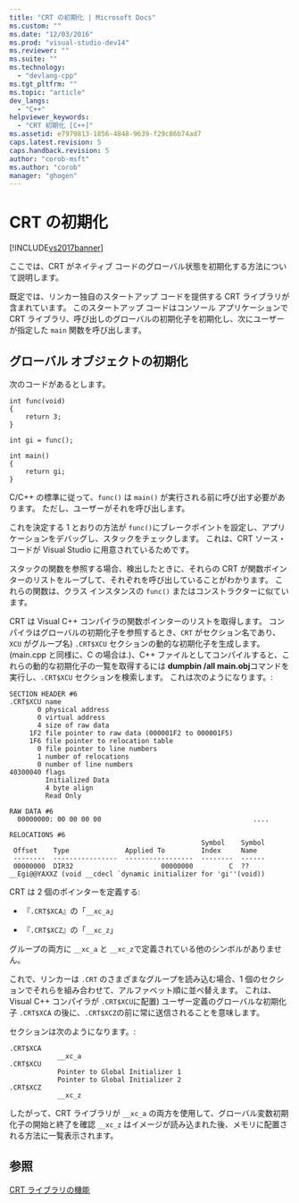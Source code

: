 ```yaml
---
title: "CRT の初期化 | Microsoft Docs"
ms.custom: ""
ms.date: "12/03/2016"
ms.prod: "visual-studio-dev14"
ms.reviewer: ""
ms.suite: ""
ms.technology: 
  - "devlang-cpp"
ms.tgt_pltfrm: ""
ms.topic: "article"
dev_langs: 
  - "C++"
helpviewer_keywords: 
  - "CRT 初期化 [C++]"
ms.assetid: e7979813-1856-4848-9639-f29c86b74ad7
caps.latest.revision: 5
caps.handback.revision: 5
author: "corob-msft"
ms.author: "corob"
manager: "ghogen"
---
```

# CRT の初期化
[!INCLUDE[vs2017banner](../assembler/inline/includes/vs2017banner.md)]

ここでは、CRT がネイティブ コードのグローバル状態を初期化する方法について説明します。  
  
 既定では、リンカー独自のスタートアップ コードを提供する CRT ライブラリが含まれています。  このスタートアップ コードはコンソール アプリケーションで CRT ライブラリ、呼び出しのグローバルの初期化子を初期化し、次にユーザーが指定した `main` 関数を呼び出します。  
  
## グローバル オブジェクトの初期化  
 次のコードがあるとします。  
  
```  
int func(void)  
{  
    return 3;  
}  
  
int gi = func();  
  
int main()  
{  
    return gi;  
}  
```  
  
 C\/C\+\+ の標準に従って、`func()` は `main()` が実行される前に呼び出す必要があります。  ただし、ユーザーがそれを呼び出します。  
  
 これを決定する 1 とおりの方法が `func()`にブレークポイントを設定し、アプリケーションをデバッグし、スタックをチェックします。  これは、CRT ソース・コードが Visual Studio に用意されているためです。  
  
 スタックの関数を参照する場合、検出したときに、それらの CRT が関数ポインターのリストをループして、それぞれを呼び出していることがわかります。  これらの関数は、クラス インスタンスの `func()` またはコンストラクターに似ています。  
  
 CRT は Visual C\+\+ コンパイラの関数ポインターのリストを取得します。  コンパイラはグローバルの初期化子を参照するとき、`CRT` がセクション名であり、`XCU` がグループ名\) `.CRT$XCU` セクションの動的な初期化子を生成します。   \(main.cpp と同様に、C の場合は.\)、C\+\+ ファイルとしてコンパイルすると、これらの動的な初期化子の一覧を取得するには **dumpbin \/all main.obj**コマンドを実行し、`.CRT$XCU` セクションを検索します。  これは次のようになります。:  
  
```  
SECTION HEADER #6  
.CRT$XCU name  
       0 physical address  
       0 virtual address  
       4 size of raw data  
     1F2 file pointer to raw data (000001F2 to 000001F5)  
     1F6 file pointer to relocation table  
       0 file pointer to line numbers  
       1 number of relocations  
       0 number of line numbers  
40300040 flags  
         Initialized Data  
         4 byte align  
         Read Only  
  
RAW DATA #6  
  00000000: 00 00 00 00                                      ....  
  
RELOCATIONS #6  
                                                Symbol    Symbol  
 Offset    Type              Applied To         Index     Name  
 --------  ----------------  -----------------  --------  ------  
 00000000  DIR32                      00000000         C  ??__Egi@@YAXXZ (void __cdecl `dynamic initializer for 'gi''(void))  
```  
  
 CRT は 2 個のポインターを定義する:  
  
-   『`.CRT$XCA`』の「`__xc_a`」  
  
-   『`.CRT$XCZ`』の「`__xc_z`」  
  
 グループの両方に `__xc_a` と `__xc_z`で定義されている他のシンボルがありません。  
  
 これで、リンカーは `.CRT` のさまざまなグループを読み込む場合、1 個のセクションでそれらを組み合わせて、アルファベット順に並べ替えます。  これは、Visual C\+\+ コンパイラが `.CRT$XCU`に配置\) ユーザー定義のグローバルな初期化子 `.CRT$XCA` の後に、`.CRT$XCZ`の前に常に送信されることを意味します。  
  
 セクションは次のようになります。:  
  
```  
.CRT$XCA  
            __xc_a  
.CRT$XCU  
            Pointer to Global Initializer 1  
            Pointer to Global Initializer 2  
.CRT$XCZ  
            __xc_z  
```  
  
 したがって、CRT ライブラリが `__xc_a` の両方を使用して、グローバル変数初期化子の開始と終了を確認 `__xc_z` はイメージが読み込まれた後、メモリに配置される方法に一覧表示されます。  
  
## 参照  
 [CRT ライブラリの機能](../c-runtime-library/crt-library-features.md)